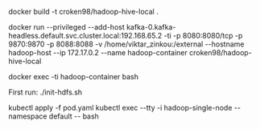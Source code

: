 

docker build -t croken98/hadoop-hive-local .

docker run --privileged --add-host kafka-0.kafka-headless.default.svc.cluster.local:192.168.65.2 -ti -p 8080:8080/tcp -p 9870:9870 -p 8088:8088 -v /home/viktar_zinkou:/external --hostname hadoop-host --ip 172.17.0.2 --name hadoop-container croken98/hadoop-hive-local

docker exec -ti  hadoop-container bash

First run: ./init-hdfs.sh



kubectl apply -f pod.yaml
kubectl exec --tty -i hadoop-single-node --namespace default -- bash
